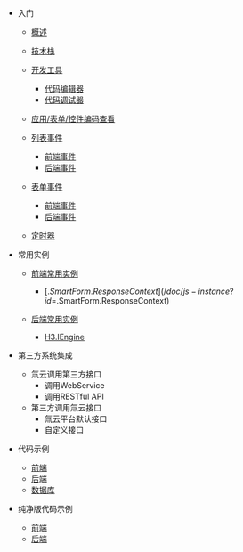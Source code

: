 * 入门

  * [概述](/)

  * [技术栈](/doc/language)

  * [开发工具](/doc/dev-tools)
    * [代码编辑器](/doc/dev-tools?id=代码编辑器)
    * [代码调试器](/doc/dev-tools?id=代码调试器)

  * [应用/表单/控件编码查看](/doc/check-code)

  * [列表事件](/doc/list-events)
    * [前端事件](/doc/list-events?id=前端事件)
    * [后端事件](/doc/list-events?id=后端事件)

  * [表单事件](/doc/form-events)
    * [前端事件](/doc/form-events?id=前端事件)
    * [后端事件](/doc/form-events?id=后端事件)
  
  * [定时器](/doc/timer)

* 常用实例
  
  * [前端常用实例](/doc/js-instance)
    * [$.SmartForm.ResponseContext](/doc/js-instance?id=$.SmartForm.ResponseContext)

  * [后端常用实例](/doc/cs-instance)
    * [H3.IEngine](/doc/cs-instance?id=H3.IEngine)

* 第三方系统集成

  * 氚云调用第三方接口
    * 调用WebService
    * 调用RESTful API
  * 第三方调用氚云接口
    * 氚云平台默认接口
    * 自定义接口


* 代码示例

  * [前端](/doc/js-example)
  * [后端](/doc/cs-example)
  * [数据库](/doc/sql-example)

* 纯净版代码示例
  * [前端]()
  * [后端](/doc/cs-pure)